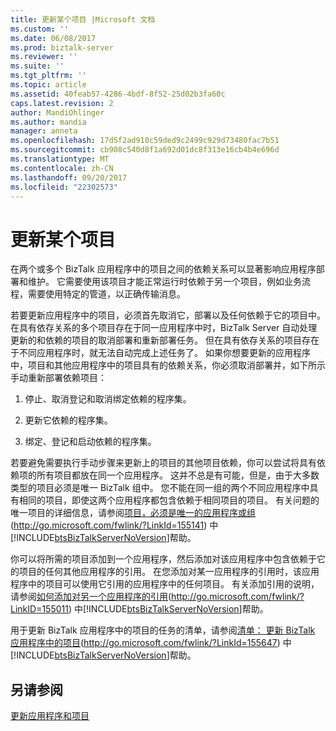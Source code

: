 ```yaml
---
title: 更新某个项目 |Microsoft 文档
ms.custom: ''
ms.date: 06/08/2017
ms.prod: biztalk-server
ms.reviewer: ''
ms.suite: ''
ms.tgt_pltfrm: ''
ms.topic: article
ms.assetid: 40feab57-4286-4bdf-8f52-25d02b3fa60c
caps.latest.revision: 2
author: MandiOhlinger
ms.author: mandia
manager: anneta
ms.openlocfilehash: 17d5f2ad910c59ded9c2499c929d73480fac7b51
ms.sourcegitcommit: cb908c540d8f1a692d01dc8f313e16cb4b4e696d
ms.translationtype: MT
ms.contentlocale: zh-CN
ms.lasthandoff: 09/20/2017
ms.locfileid: "22302573"
---
```

# <a name="updating-an-artifact"></a>更新某个项目
在两个或多个 BizTalk 应用程序中的项目之间的依赖关系可以显著影响应用程序部署和维护。 它需要使用该项目才能正常运行时依赖于另一个项目，例如业务流程，需要使用特定的管道，以正确传输消息。  
  
 若要更新应用程序中的项目，必须首先取消它，部署以及任何依赖于它的项目中。 在具有依存关系的多个项目存在于同一应用程序中时，BizTalk Server 自动处理更新的和依赖的项目的取消部署和重新部署任务。 但在具有依存关系的项目存在于不同应用程序时，就无法自动完成上述任务了。 如果你想要更新的应用程序中，项目和其他应用程序中的项目具有的依赖关系，你必须取消部署并，如下所示手动重新部署依赖项目：  
  
1.  停止、取消登记和取消绑定依赖的程序集。  
  
2.  更新它依赖的程序集。  
  
3.  绑定、登记和启动依赖的程序集。  
  
 若要避免需要执行手动步骤来更新上的项目的其他项目依赖，你可以尝试将具有依赖项的所有项目都放在同一个应用程序。 这并不总是有可能，但是，由于大多数类型的项目必须是唯一 BizTalk 组中。 您不能在同一组的两个不同应用程序中具有相同的项目，即使这两个应用程序都包含依赖于相同项目的项目。 有关问题的唯一项目的详细信息，请参阅[项目，必须是唯一的应用程序或组](http://go.microsoft.com/fwlink/?LinkId=155141)(http://go.microsoft.com/fwlink/?LinkId=155141) 中[!INCLUDE[btsBizTalkServerNoVersion](../includes/btsbiztalkservernoversion-md.md)]帮助。  
  
 你可以将所需的项目添加到一个应用程序，然后添加对该应用程序中包含依赖于它的项目的任何其他应用程序的引用。 在您添加对某一应用程序的引用时，该应用程序中的项目可以使用它引用的应用程序中的任何项目。 有关添加引用的说明，请参阅[如何添加对另一个应用程序的引用](http://go.microsoft.com/fwlink/?LinkID=155011)(http://go.microsoft.com/fwlink/?LinkID=155011) 中[!INCLUDE[btsBizTalkServerNoVersion](../includes/btsbiztalkservernoversion-md.md)]帮助。  
  
 用于更新 BizTalk 应用程序中的项目的任务的清单，请参阅[清单： 更新 BizTalk 应用程序中的项目](http://go.microsoft.com/fwlink/?LinkId=155647)(http://go.microsoft.com/fwlink/?LinkId=155647) 中[!INCLUDE[btsBizTalkServerNoVersion](../includes/btsbiztalkservernoversion-md.md)]帮助。  
  
## <a name="see-also"></a>另请参阅  
 [更新应用程序和项目](../technical-guides/updating-applications-and-artifacts.md)